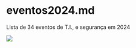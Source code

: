 # eventos2024.md
Lista de 34 eventos de T.I., e segurança em 2024



[![](https://mermaid.ink/img/pako:eNptVNtu4zYQ_ZWBnhPXku3YEYoCviV2ESeu5WbRIi8TaexwI5EGRbmxg_xLgz4s0Nf2D_RjHZpUtgusYRAiZ87w8MzlNUhVRkEcGFFQLiQ9SOCfESYn6HRhuidpVAkZwbo1bwFBQttKo6y_IETtqAsO8EuFMlOQKrkRusAMS-B_hobXz_U7UGnqvxQUqNOTEWKHS6j4ANVfrAvf5GAeIhlV_33aCg6s_IU_o2xiXNEeYpgIhPYF_Piof4JkPjlxs2cZgpCGtCTjuTvUArVHRR2HWt8lY6biNmMsdkIyjXNIluw41FklmMsEDw4_fLT4q5t5om6aiMJFLKHLQvVcoFEiMiohYb5XrFsqylTBr8mwcQ3b7BuGzvlusyFZij0xEXcyzKlA-YSeazj4Juq9eHH7e2HqfzQ7nMM0aUJHl8CaRD80stg3VSUsUZsDXCtRv5ddZ-ENyhP6-o7RY33YGbXCPfGmeYBV4bdknXj9K_n1sQj-hunLTiWUNi55w7rTEPhcsdm_TGPKeyvwlP1WCjNri7-lydd6vbfqQzK-0BOfYfq8Vn94sVhkg7ASvHChJLirUs7JOSyuPRHPY5QzbIbmax4g7DvThB5ZCptmNnB1Clm_a3Eqy6VWhlyR1n_yTuwxFRmyhQC5RyZcnUybylKhKG1c2tg8uku8jDfM_562vPJx0wPm_1IOvpOsW6UZbMiZVpSKDfG7lla4hZAZrJ9sZ1r15skYRhpLYcW3xxPaU652pEuw5U2aZEpNWfOywGfS8Ino2dG5qz7o2PoJe9_hMyzwWP_LFRM54wIlVrZXhgvG3qDhVvmE2vO9Ukebj_m24h63CV-ufFJvVdO6nbbzva3yfHRoXppgvmdVNWNGVsTps3IEfAVteTpxl7Jl0Gp0exI8usBfMKEjG2fRbOzSyTxtKudyo5EF1ZXhgWCzYwvJFwerBTOlxVHx3DhVj40VnAUF8ZQSGU_LV3vyEJgnKughiPkzow1WuXkIHuQbu2JlVHKQaRDzHXQWVDseasQP3WosgniDecmnO5S_K1U0TpQJo_TCDeTTXD65BPFr8BLE52E_ilphvzvoR_w16A06Z8EhiHnStbr9izYfdS7DficavJ0Fx1PYqDXodUKGXPQu-9Flu919-w-2sdiG?type=png)](https://mermaid.live/edit#pako:eNptVNtu4zYQ_ZWBnhPXku3YEYoCviV2ESeu5WbRIi8TaexwI5EGRbmxg_xLgz4s0Nf2D_RjHZpUtgusYRAiZ87w8MzlNUhVRkEcGFFQLiQ9SOCfESYn6HRhuidpVAkZwbo1bwFBQttKo6y_IETtqAsO8EuFMlOQKrkRusAMS-B_hobXz_U7UGnqvxQUqNOTEWKHS6j4ANVfrAvf5GAeIhlV_33aCg6s_IU_o2xiXNEeYpgIhPYF_Piof4JkPjlxs2cZgpCGtCTjuTvUArVHRR2HWt8lY6biNmMsdkIyjXNIluw41FklmMsEDw4_fLT4q5t5om6aiMJFLKHLQvVcoFEiMiohYb5XrFsqylTBr8mwcQ3b7BuGzvlusyFZij0xEXcyzKlA-YSeazj4Juq9eHH7e2HqfzQ7nMM0aUJHl8CaRD80stg3VSUsUZsDXCtRv5ddZ-ENyhP6-o7RY33YGbXCPfGmeYBV4bdknXj9K_n1sQj-hunLTiWUNi55w7rTEPhcsdm_TGPKeyvwlP1WCjNri7-lydd6vbfqQzK-0BOfYfq8Vn94sVhkg7ASvHChJLirUs7JOSyuPRHPY5QzbIbmax4g7DvThB5ZCptmNnB1Clm_a3Eqy6VWhlyR1n_yTuwxFRmyhQC5RyZcnUybylKhKG1c2tg8uku8jDfM_562vPJx0wPm_1IOvpOsW6UZbMiZVpSKDfG7lla4hZAZrJ9sZ1r15skYRhpLYcW3xxPaU652pEuw5U2aZEpNWfOywGfS8Ino2dG5qz7o2PoJe9_hMyzwWP_LFRM54wIlVrZXhgvG3qDhVvmE2vO9Ukebj_m24h63CV-ufFJvVdO6nbbzva3yfHRoXppgvmdVNWNGVsTps3IEfAVteTpxl7Jl0Gp0exI8usBfMKEjG2fRbOzSyTxtKudyo5EF1ZXhgWCzYwvJFwerBTOlxVHx3DhVj40VnAUF8ZQSGU_LV3vyEJgnKughiPkzow1WuXkIHuQbu2JlVHKQaRDzHXQWVDseasQP3WosgniDecmnO5S_K1U0TpQJo_TCDeTTXD65BPFr8BLE52E_ilphvzvoR_w16A06Z8EhiHnStbr9izYfdS7DficavJ0Fx1PYqDXodUKGXPQu-9Flu919-w-2sdiG)
